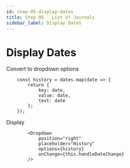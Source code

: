 ```yaml
---
id: step-05-display-dates
title: Step 05 - List of Journals
sidebar_label: Display Dates
---
```


# Display Dates

Convert to dropdown options
```
    const history = dates.map(date => {
        return {
            key: date,
            value: date,
            text: date
        };
    });
```

Display
```
        <Dropdown
            position="right"
            placeholder="History"
            options={history}
            onChange={this.handleDateChange}
        />
```
